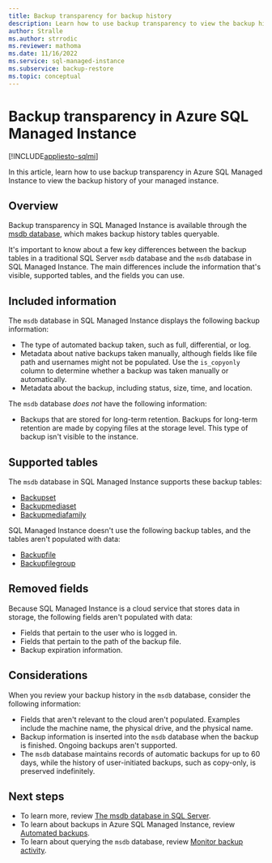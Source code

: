 ```yaml
---
title: Backup transparency for backup history
description: Learn how to use backup transparency to view the backup history of Azure SQL Managed Instance.
author: Stralle
ms.author: strrodic
ms.reviewer: mathoma
ms.date: 11/16/2022
ms.service: sql-managed-instance
ms.subservice: backup-restore
ms.topic: conceptual
---
```

# Backup transparency in Azure SQL Managed Instance

[!INCLUDE[appliesto-sqlmi](../includes/appliesto-sqlmi.md)]

In this article, learn how to use backup transparency in Azure SQL Managed Instance to view the backup history of your managed instance.

## Overview

Backup transparency in SQL Managed Instance is available through the [msdb database](/sql/relational-databases/databases/msdb-database), which makes backup history tables queryable.

It's important to know about a few key differences between the backup tables in a traditional SQL Server `msdb` database and the `msdb` database in SQL Managed Instance. The main differences include the information that's visible, supported tables, and the fields you can use.

## Included information

The `msdb` database in SQL Managed Instance displays the following backup information:

- The type of automated backup taken, such as full, differential, or log.
- Metadata about native backups taken manually, although fields like file path and usernames might not be populated. Use the `is_copyonly` column to determine whether a backup was taken manually or automatically.
- Metadata about the backup, including status, size, time, and location.

The `msdb` database *does not* have the following information:

- Backups that are stored for long-term retention. Backups for long-term retention are made by copying files at the storage level. This type of backup isn't visible to the instance.

## Supported tables

The `msdb` database in SQL Managed Instance supports these backup tables:

- [Backupset](/sql/relational-databases/system-tables/backupset-transact-sql)
- [Backupmediaset](/sql/relational-databases/system-tables/backupmediaset-transact-sql)
- [Backupmediafamily](/sql/relational-databases/system-tables/backupmediafamily-transact-sql)

SQL Managed Instance doesn't use the following backup tables, and the tables aren't populated with data:

- [Backupfile](/sql/relational-databases/system-tables/backupfile-transact-sql)
- [Backupfilegroup](/sql/relational-databases/system-tables/backupfilegroup-transact-sql)

## Removed fields

Because SQL Managed Instance is a cloud service that stores data in storage, the following fields aren't populated with data:

- Fields that pertain to the user who is logged in.
- Fields that pertain to the path of the backup file.
- Backup expiration information.

## Considerations

When you review your backup history in the `msdb` database, consider the following information:

- Fields that aren't relevant to the cloud aren't populated. Examples include the machine name, the physical drive, and the physical name.
- Backup information is inserted into the `msdb` database when the backup is finished. Ongoing backups aren't supported.
- The `msdb` database maintains records of automatic backups for up to 60 days, while the history of user-initiated backups, such as copy-only, is preserved indefinitely.

## Next steps

- To learn more, review [The msdb database in SQL Server](/sql/relational-databases/databases/msdb-database). 
- To learn about backups in Azure SQL Managed Instance, review [Automated backups](automated-backups-overview.md).
- To learn about querying the `msdb` database, review [Monitor backup activity](backup-activity-monitor.md).
